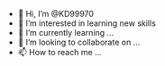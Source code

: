 - 👋 Hi, I’m @KD99970
- 👀 I’m interested in learning new skills
- 🌱 I’m currently learning ...
- 💞️ I’m looking to collaborate on ...
- 📫 How to reach me ...

<!---
KD99970/KD99970 is a ✨ special ✨ repository because its `README.md` (this file) appears on your GitHub profile.
You can click the Preview link to take a look at your changes.
--->
